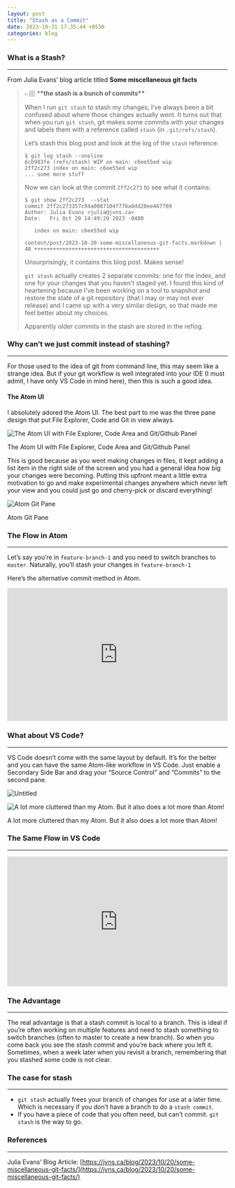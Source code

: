 ```yaml
---
layout: post
title: "Stash as a Commit"
date: 2023-10-31 17:35:44 +0530
categories: blog
---
```


### What is a Stash?

---

From Julia Evans’ blog article titled **Some miscellaneous git facts**

> 👉🏽 \***\*the stash is a bunch of commits\*\***
>
> When I run `git stash` to stash my changes, I’ve always been a bit confused about where those changes actually went. It turns out that when you run `git stash`, git makes some commits with your changes and labels them with a reference called `stash` (in `.git/refs/stash`).
>
> Let’s stash this blog post and look at the log of the `stash` reference:
>
> ```
> $ git log stash --oneline
> 6cb983fe (refs/stash) WIP on main: c6ee55ed wip
> 2ff2c273 index on main: c6ee55ed wip
> ... some more stuff
>
> ```
>
> Now we can look at the commit `2ff2c273` to see what it contains:
>
> ```
> $ git show 2ff2c273  --stat
> commit 2ff2c273357c94a0087104f776a8dd28ee467769
> Author: Julia Evans <julia@jvns.ca>
> Date:   Fri Oct 20 14:49:20 2023 -0400
>
>    index on main: c6ee55ed wip
>
> content/post/2023-10-20-some-miscellaneous-git-facts.markdown | 40 ++++++++++++++++++++++++++++++++++++++++
>
> ```
>
> Unsurprisingly, it contains this blog post. Makes sense!
>
> `git stash` actually creates 2 separate commits: one for the index, and one for your changes that you haven’t staged yet. I found this kind of heartening because I’ve been working on a tool to snapshot and restore the state of a git repository (that I may or may not ever release) and I came up with a very similar design, so that made me feel better about my choices.
>
> Apparently older commits in the stash are stored in the reflog.

### Why can’t we just commit instead of stashing?

---

For those used to the idea of git from command line, this may seem like a strange idea. But if your git workflow is well integrated into your IDE (I must admit, I have only VS Code in mind here), then this is such a good idea.

#### The Atom UI

I absolutely adored the Atom UI. The best part to me was the three pane design that put File Explorer, Code and Git in view always.

![The Atom UI with File Explorer, Code Area and Git/Github Panel](https://thisdot.notion.site/image/https%3A%2F%2Fprod-files-secure.s3.us-west-2.amazonaws.com%2Feb53edbf-045d-426c-aa09-d626c2816f18%2F30eb89c7-3a26-44ee-b2f2-68ee6c0aa485%2FUntitled.png?table=block&id=d8d6eda7-64ee-407a-80bc-5008f3df3411&spaceId=eb53edbf-045d-426c-aa09-d626c2816f18&width=2000&userId=&cache=v2)

The Atom UI with File Explorer, Code Area and Git/Github Panel

This is good because as you went making changes in files, it kept adding a list item in the right side of the screen and you had a general idea how big your changes were becoming. Putting this upfront meant a little extra motivation to go and make experimental changes anywhere which never left your view and you could just go and cherry-pick or discard everything!

![Atom Git Pane](https://thisdot.notion.site/image/https%3A%2F%2Fprod-files-secure.s3.us-west-2.amazonaws.com%2Feb53edbf-045d-426c-aa09-d626c2816f18%2Fa0cac6ea-b1a1-4188-88f2-bcd93e7ae264%2FUntitled.png?table=block&id=a43d04df-ecd0-4ece-bb34-c6249ef0ace4&spaceId=eb53edbf-045d-426c-aa09-d626c2816f18&width=2000&userId=&cache=v2)

Atom Git Pane

### The Flow in Atom

---

Let’s say you’re in `feature-branch-1` and you need to switch branches to `master`. Naturally, you’ll stash your changes in `feature-branch-1`

Here’s the alternative commit method in Atom.

<div style="position: relative; padding-bottom: 60.30150753768844%; height: 0;"><iframe src="https://www.loom.com/embed/3b5ae799bb104aa5891ed51a92d5f6ca?sid=55db5932-acf4-4c6f-89c3-b1eca8610ee7" frameborder="0" webkitallowfullscreen mozallowfullscreen allowfullscreen style="position: absolute; top: 0; left: 0; width: 100%; height: 100%;"></iframe></div>

### What about VS Code?

---

VS Code doesn’t come with the same layout by default. It’s for the better and you can have the same Atom-like workflow in VS Code. Just enable a Secondary Side Bar and drag your “Source Control” and “Commits” to the second pane.

![Untitled](https://thisdot.notion.site/image/https%3A%2F%2Fprod-files-secure.s3.us-west-2.amazonaws.com%2Feb53edbf-045d-426c-aa09-d626c2816f18%2F883485c0-262f-459b-ae7c-fb679142d8ff%2FUntitled.png?table=block&id=8c888b7c-77bb-4b97-89f1-3ebeb297a110&spaceId=eb53edbf-045d-426c-aa09-d626c2816f18&width=2000&userId=&cache=v2)

![A lot more cluttered than my Atom. But it also does a lot more than Atom!](https://thisdot.notion.site/image/https%3A%2F%2Fprod-files-secure.s3.us-west-2.amazonaws.com%2Feb53edbf-045d-426c-aa09-d626c2816f18%2F842b7ef4-deb7-4304-8063-0af1ad02e19f%2FUntitled.png?table=block&id=99e468ec-9c5b-4861-9f49-0643fd5bb392&spaceId=eb53edbf-045d-426c-aa09-d626c2816f18&width=2000&userId=&cache=v2)

A lot more cluttered than my Atom. But it also does a lot more than Atom!

### The Same Flow in VS Code

---

<div style="position: relative; padding-bottom: 58.91980360065466%; height: 0;"><iframe src="https://www.loom.com/embed/a1fa5c8bebd74fb889ae26dbbfcf63ee?sid=e00e01da-5fc6-4b6a-95eb-a9c3912e3e95" frameborder="0" webkitallowfullscreen mozallowfullscreen allowfullscreen style="position: absolute; top: 0; left: 0; width: 100%; height: 100%;"></iframe></div>

### The Advantage

---

The real advantage is that a stash commit is local to a branch. This is ideal if you’re often working on multiple features and need to stash something to switch branches (often to master to create a new branch). So when you come back you see the stash commit and you’re back where you left it. Sometimes, when a week later when you revisit a branch, remembering that you stashed some code is not clear.

### The case for stash

---

- `git stash` actually frees your branch of changes for use at a later time. Which is necessary if you don’t have a branch to do a `stash commit`.
- If you have a piece of code that you often need, but can’t commit. `git stash` is the way to go.

### References

---

Julia Evans’ Blog Article: [https://jvns.ca/blog/2023/10/20/some-miscellaneous-git-facts/](https://jvns.ca/blog/2023/10/20/some-miscellaneous-git-facts/)
